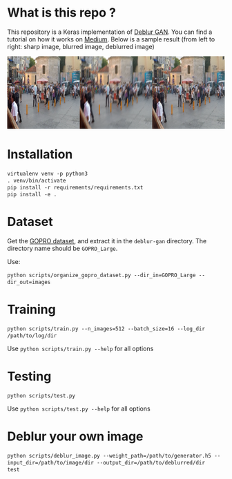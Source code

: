# What is this repo ?

This repository is a Keras implementation of [Deblur GAN](https://arxiv.org/pdf/1711.07064.pdf). You can find a tutorial on how it works on [Medium](https://blog.sicara.com/keras-generative-adversarial-networks-image-deblurring-45e3ab6977b5). Below is a sample result (from left to right: sharp image, blurred image, deblurred image)

![Sample results](./sample/results0.png)

# Installation

```
virtualenv venv -p python3
. venv/bin/activate
pip install -r requirements/requirements.txt
pip install -e .
```

# Dataset

Get the [GOPRO dataset](https://drive.google.com/file/d/1H0PIXvJH4c40pk7ou6nAwoxuR4Qh_Sa2/view?usp=sharing), and extract it in the `deblur-gan` directory. The directory name should be `GOPRO_Large`.

Use:
```
python scripts/organize_gopro_dataset.py --dir_in=GOPRO_Large --dir_out=images
```


# Training

```
python scripts/train.py --n_images=512 --batch_size=16 --log_dir /path/to/log/dir
```

Use `python scripts/train.py --help` for all options

# Testing

```
python scripts/test.py
```

Use `python scripts/test.py --help` for all options

# Deblur your own image

```
python scripts/deblur_image.py --weight_path=/path/to/generator.h5 --input_dir=/path/to/image/dir --output_dir=/path/to/deblurred/dir
test
```
